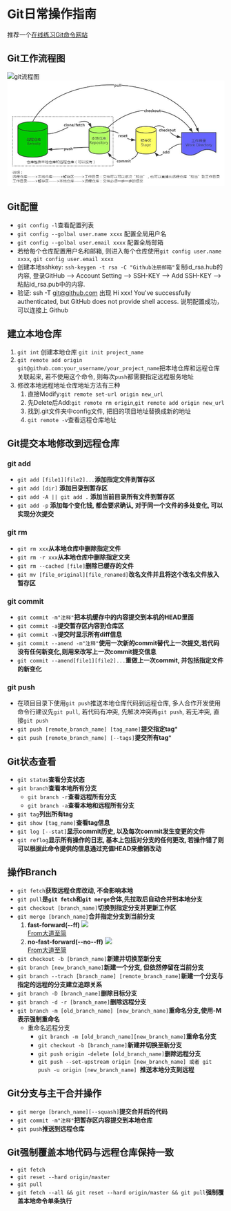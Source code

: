 # Git日常操作指南


推荐一个[在线练习Git命令网站](https://learngitbranching.js.org)

## Git工作流程图
![git流程图](https://gimg2.baidu.com/image_search/src=http%3A%2F%2Fimg2020.cnblogs.com%2Fblog%2F932856%2F202004%2F932856-20200423143251346-796113044.jpg&refer=http%3A%2F%2Fimg2020.cnblogs.com&app=2002&size=f9999,10000&q=a80&n=0&g=0n&fmt=jpeg?sec=1631689272&t=94c1d3733deea9a199cef462fa43deae "git流程图")
![](https://raw.githubusercontent.com/WWQ824/question/main/git_flow_icon.png)

## Git配置
* `git config -l`查看配置列表
* `git config --golbal user.name xxxx` 配置全局用户名
* `git config --golbal user.email xxxx` 配置全局邮箱
*  若给每个仓库配置用户名和邮箱, 则进入每个仓库使用`git config user.name xxxx`, `git config user.email xxxx`
*  创建本地sshkey: `ssh-keygen -t rsa -C "Github注册邮箱"`复制id_rsa.hub的内容, 登录GitHub --> Account Setting  --> SSH-KEY --> Add SSH-KEY --> 粘贴id_rsa.pub中的内容.
*  验证: ssh -T git@github.com
        出现 Hi xxx! You've successfully authenticated, but GitHub does not provide shell access. 说明配置成功，可以连接上 Github

## 建立本地仓库

1. `git int` 创建本地仓库 `git init project_name`
2. `git remote add origin git@github.com:your_username/your_project_name`把本地仓库和远程仓库关联起来, 若不使用这个命令, 则每次`push`都需要指定远程服务地址
3. 修改本地远程地址仓库地址方法有三种
   1. 直接Modify:`git remote set-url origin new_url`
   2. 先Delete后Add:`git remote rm origin`,`git remote add origin new_url`
   3. 找到.git文件夹中config文件, 把旧的项目地址替换成新的地址
   4. `git remote -v`查看远程仓库地址

## Git提交本地修改到远程仓库

### git add
* `git add [file1][file2]...`**添加指定文件到暂存区**
* `git add [dir]` **添加目录到暂存区**
* `git add -A || git add .` **添加当前目录所有文件到暂存区**
* `git add -p` **添加每个变化钱, 都会要求确认, 对于同一个文件的多处变化, 可以实现分次提交**

### git rm
* `git rm xxx`**从本地仓库中删除指定文件**
* `git rm -r xxx`**从本地仓库中删除指定文夹**
* `git rm --cached [file]`**删除已缓存的文件**
* `git mv [file_original][file_renamed]`**改名文件并且将这个改名文件放入暂存区**

### git commit
* `git commit -m"注释"`**把本机缓存中的内容提交到本机的HEAD里面**
* `git commit -a`**提交暂存区内容到仓库区**
* `git commit -v`**提交时显示所有diff信息**
* `git commit --amend -m"注释"`**使用一次新的commit替代上一次提交,若代码没有任何新变化,则用来改写上一次commit提交信息**
* `git commit --amend[file1][file2]...`**重做上一次commit, 并包括指定文件的新变化**

### git push
* 在项目目录下使用`git push`推送本地仓库代码到远程仓库, 多人合作开发使用命令行建议先`git pull`, 若代码有冲突, 先解决冲突再`git push`, 若无冲突, 直接`git push`
* `git push [remote_branch_name] [tag_name]`**提交指定tag***
* `git push [remote_branch_name] [--tags]`**提交所有tag***
  
## Git状态查看
* `git status`**查看分支状态**
* `git branch`**查看本地所有分支**
   * `git branch -r`**查看远程所有分支**
   * `git branch -a`**查看本地和远程所有分支**
* `git tag`**列出所有tag**
* `git show [tag_name]`**查看tag信息**
* `git log [--stat]`**显示commit历史, 以及每次commit发生变更的文件**
* `git reflog`**显示所有操作的日志, 基本上包括对分支的任何更改, 若操作错了则可以根据此命令提供的信息通过充值HEAD来撤销改动**



## 操作Branch
* `git fetch`**获取远程仓库改动, 不会影响本地**
* `git pull`**是`git fetch`和`git merge`合体,先拉取后自动合并到本地分支**
* `git checkout [branch_name]`**切换到指定分支并更新工作区**
* `git merge [branch_name]`**合并指定分支到当前分支**
   1. **fast-forward(--ff)**
      ![](https://s1.ax1x.com/2020/04/08/GRTiT0.gif)<br>
      [From大道至简](https://www.cnblogs.com/lzkwin/p/12658029.html)
   2. **no-fast-forward(--no--ff)**
      ![](https://s1.ax1x.com/2020/04/08/GRTZpF.gif)<br>
      [From大道至简](https://www.cnblogs.com/lzkwin/p/12658029.html)
* `git checkout -b [branch_name]`**新建并切换至新分支**
* `git branch [new_branch_name]`**新建一个分支, 但依然停留在当前分支**
* `git branch --trach [branch_name] [remote_branch_name]`**新建一个分支与指定的远程的分支建立追踪关系**
* `git branch -D [branch_name]`**删除目标分支**
* `git branch -d -r [branch_name]`**删除远程分支**
* `git branch -m [old_branch_name] [new_branch_name]`**重命名分支,使用-M表示强制重命名**
   * 重命名远程分支
     * `git branch -m [old_branch_name][new_branch_name]`**重命名分支**
     * `git checkout -b [branch_name]`**新建并切换至新分支**
     * `git push origin -delete [old_branch_name]`**删除远程分支**
     * `git push --set-upstream origin [new_branch_name] 或者 git push -u origin [new_branch_name] `**推送本地分支到远程**

## Git分支与主干合并操作
* `git merge [branch_name][--squash]`**提交合并后的代码**
* `git commit -m"注释"`**把暂存区内容提交到本地仓库**
* `git push`**推送到远程仓库**

## Git强制覆盖本地代码与远程仓库保持一致
* `git fetch`
* `git reset --hard origin/master`
* `git pull`
* `git fetch --all && git reset --hard origin/master && git pull`**强制覆盖本地命令单条执行**


